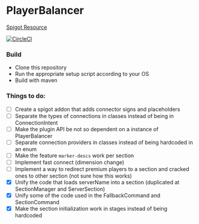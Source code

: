 # PlayerBalancer
[Spigot Resource](https://www.spigotmc.org/resources/10788/)

[![CircleCI](https://circleci.com/gh/Jamezrin/PlayerBalancer.svg?style=svg&circle-token=8cda98f6953e0370e552f5eecff8d3f13b116ab9)](https://circleci.com/gh/Jamezrin/PlayerBalancer)

### Build
* Clone this repository
* Run the appropriate setup script according to your OS
* Build with maven

### Things to do:
- [ ] Create a spigot addon that adds connector signs and placeholders
- [ ] Separate the types of connections in classes instead of being in ConnectionIntent
- [ ] Make the plugin API be not so dependent on a instance of PlayerBalancer
- [ ] Separate connection providers in classes instead of being hardcoded in an enum
- [ ] Make the feature `marker-descs` work per section
- [ ] Implement fast connect (dimension change)
- [ ] Implement a way to redirect premium players to a section and cracked ones to other section (not sure how this works)
- [x] Unify the code that loads serverName into a section (duplicated at SectionManager and ServerSection) 
- [x] Unify some of the code used in the FallbackCommand and SectionCommand
- [x] Make the section initialization work in stages instead of being hardcoded